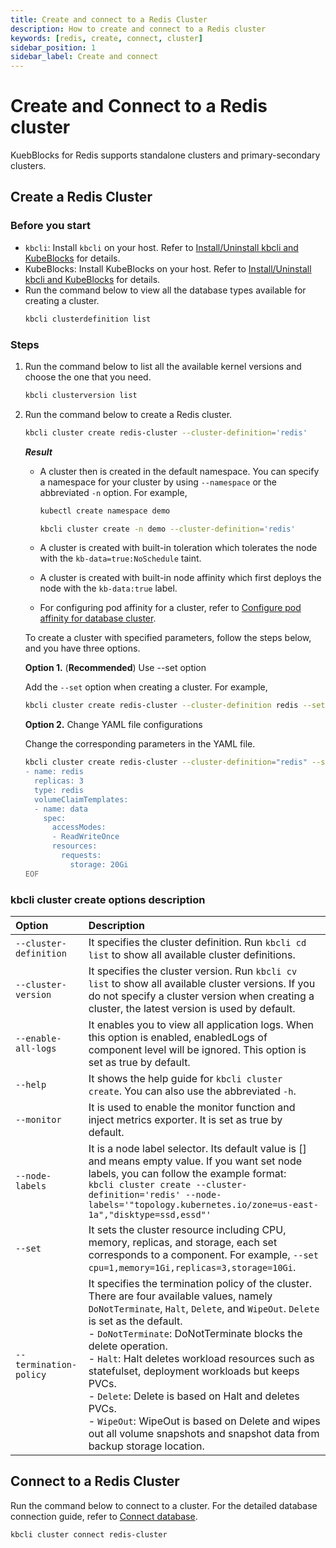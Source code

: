 ```yaml
---
title: Create and connect to a Redis Cluster
description: How to create and connect to a Redis cluster
keywords: [redis, create, connect, cluster]
sidebar_position: 1
sidebar_label: Create and connect
---
```


# Create and Connect to a Redis cluster

KuebBlocks for Redis supports standalone clusters and primary-secondary clusters.

## Create a Redis Cluster

### Before you start

* `kbcli`: Install `kbcli` on your host. Refer to [Install/Uninstall kbcli and KubeBlocks](./../../installation/install-and-uninstall-kbcli-and-kubeblocks.md) for details.
* KubeBlocks: Install KubeBlocks on your host. Refer to [Install/Uninstall kbcli and KubeBlocks](./../../installation/install-and-uninstall-kbcli-and-kubeblocks.md) for details.
* Run the command below to view all the database types available for creating a cluster. 
  ```bash
  kbcli clusterdefinition list
  ```

### Steps

1. Run the command below to list all the available kernel versions and choose the one that you need.
   ```bash
   kbcli clusterversion list
   ```

2. Run the command below to create a Redis cluster.
   ```bash
   kbcli cluster create redis-cluster --cluster-definition='redis'
   ```
   ***Result***

   * A cluster then is created in the default namespace. You can specify a namespace for your cluster by using `--namespace` or the abbreviated `-n` option. For example,

     ```bash
     kubectl create namespace demo

     kbcli cluster create -n demo --cluster-definition='redis'
     ```
   * A cluster is created with built-in toleration which tolerates the node with the `kb-data=true:NoSchedule` taint.
   * A cluster is created with built-in node affinity which first deploys the node with the `kb-data:true` label.
   * For configuring pod affinity for a cluster, refer to [Configure pod affinity for database cluster](../../resource-scheduling/resource-scheduling.md).
  
   To create a cluster with specified parameters, follow the steps below, and you have three options.

   **Option 1.** (**Recommended**) Use --set option
   
    Add the `--set` option when creating a cluster. For example,
    ```bash
    kbcli cluster create redis-cluster --cluster-definition redis --set cpu=1,memory=1Gi,storage=10Gi,replicas=3
    ```

   **Option 2.** Change YAML file configurations

   Change the corresponding parameters in the YAML file.
   ```bash
   kbcli cluster create redis-cluster --cluster-definition="redis" --set -<<EOF
   - name: redis
     replicas: 3
     type: redis
     volumeClaimTemplates:
     - name: data
       spec:
         accessModes:
         - ReadWriteOnce
         resources:
           requests:
             storage: 20Gi
   EOF
   ```

### kbcli cluster create options description

| Option   | Description      |
| :--      | :--              |
| `--cluster-definition` | It specifies the cluster definition. Run `kbcli cd list` to show all available cluster definitions. |
| `--cluster-version` | It specifies the cluster version. Run `kbcli cv list` to show all available cluster versions. If you do not specify a cluster version when creating a cluster, the latest version is used by default. |
| `--enable-all-logs` | It enables you to view all application logs. When this option is enabled, enabledLogs of component level will be ignored. This option is set as true by default. |
| `--help` | It shows the help guide for `kbcli cluster create`. You can also use the abbreviated `-h`. |
| `--monitor` | It is used to enable the monitor function and inject metrics exporter. It is set as true by default. |
| `--node-labels` | It is a node label selector. Its default value is [] and means empty value. If you want set node labels, you can follow the example format: <br />```kbcli cluster create --cluster-definition='redis' --node-labels='"topology.kubernetes.io/zone=us-east-1a","disktype=ssd,essd"'``` |
| `--set` | It sets the cluster resource including CPU, memory, replicas, and storage, each set corresponds to a component. For example, `--set cpu=1,memory=1Gi,replicas=3,storage=10Gi`. |
| `--termination-policy` | It specifies the termination policy of the cluster. There are four available values, namely `DoNotTerminate`, `Halt`, `Delete`, and `WipeOut`. `Delete` is set as the default. <br /> - `DoNotTerminate`: DoNotTerminate blocks the delete operation. <br /> - `Halt`: Halt deletes workload resources such as statefulset, deployment workloads but keeps PVCs. <br /> - `Delete`: Delete is based on Halt and deletes PVCs. <br /> - `WipeOut`: WipeOut is based on Delete and wipes out all volume snapshots and snapshot data from backup storage location. |

## Connect to a Redis Cluster

Run the command below to connect to a cluster. For the detailed database connection guide, refer to [Connect database](./../../connect_database/overview-of-database-connection.md).
```bash
kbcli cluster connect redis-cluster
```